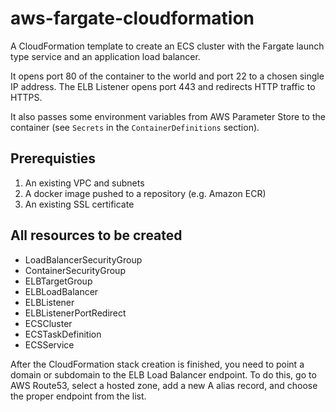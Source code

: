 # aws-fargate-cloudformation
A CloudFormation template to create an ECS cluster with the Fargate launch type service and an application load balancer.

It opens port 80 of the container to the world and port 22 to a chosen single IP address. The ELB Listener opens port 443 and redirects HTTP traffic to HTTPS.

It also passes some environment variables from AWS Parameter Store to the container (see `Secrets` in the `ContainerDefinitions` section).

## Prerequisties 

1. An existing VPC and subnets
2. A docker image pushed to a repository (e.g. Amazon ECR)
3. An existing SSL certificate

## All resources to be created

* LoadBalancerSecurityGroup
* ContainerSecurityGroup
* ELBTargetGroup
* ELBLoadBalancer
* ELBListener
* ELBListenerPortRedirect
* ECSCluster
* ECSTaskDefinition
* ECSService

After the CloudFormation stack creation is finished, you need to point a domain or subdomain to the ELB Load Balancer endpoint. To do this, go to AWS Route53, select a hosted zone, add a new A alias record, and choose the proper endpoint from the list.
